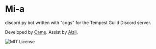 # Mi-a
discord.py bot written with "cogs" for the Tempest Guild Discord server.

Developed by [Came](https://github.com/CameToCame).
Assist by [Alzii](https://github.com/Alziibun).

![MIT License](https://img.shields.io/github/license/CameToCame/CamesAdventure)